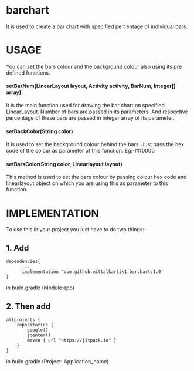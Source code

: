 # barchart
It is used to create a bar chart with specified percentage of individual bars.

# USAGE
You can set the bars colour and the background colour also using its pre defined functions.
#### setBarNum(LinearLayout layout, Activity activity, BarNum, Integer[] array)
It is the main function used for drawing the bar chart on specified LinearLayout. Number of bars are passed in its parameters. And respective percentage of these bars are passed in integer array of its parameter.
#### setBackColor(String color) 
It is used to set the background colour behind the bars. Just pass the hex code of the colour as parameter of this function. Eg:-#ff0000
#### setBarsColor(String color, Linearlayout layout)
This method is used to set the bars colour by passing colour hex code and linearlayout object on which you are using this as parameter to this function.

# IMPLEMENTATION
To use this in your project you just have to do two things:-
## 1. Add 
```
dependencies{
      ...
      implementation 'com.github.mittalkartik1:barchart:1.0'
}
```
in build.gradle (Module:app) 
## 2. Then add
```
allprojects {
    repositories {
        google()
        jcenter()
        maven { url "https://jitpack.io" }
    }
}
```
in build.gradle (Project: Application_name)

